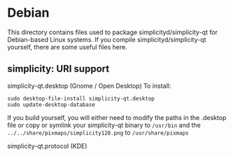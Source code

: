 
Debian
====================
This directory contains files used to package simplicityd/simplicity-qt
for Debian-based Linux systems. If you compile simplicityd/simplicity-qt yourself, there are some useful files here.

## simplicity: URI support ##


simplicity-qt.desktop  (Gnome / Open Desktop)
To install:

	sudo desktop-file-install simplicity-qt.desktop
	sudo update-desktop-database

If you build yourself, you will either need to modify the paths in
the .desktop file or copy or symlink your simplicity-qt binary to `/usr/bin`
and the `../../share/pixmaps/simplicity128.png` to `/usr/share/pixmaps`

simplicity-qt.protocol (KDE)


